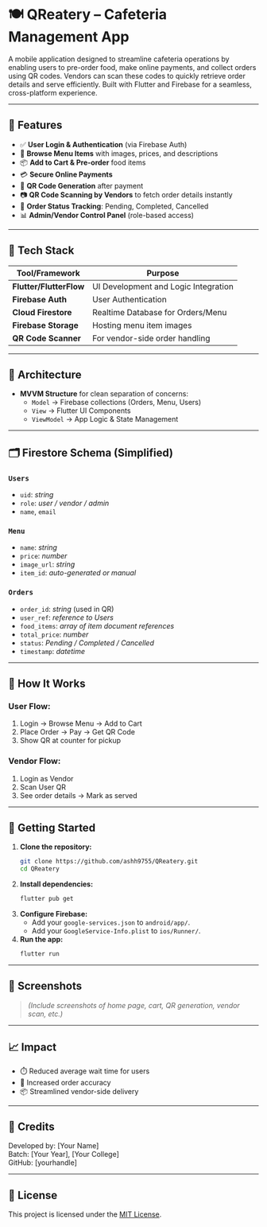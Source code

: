 # 🍽️ QReatery – Cafeteria Management App

A mobile application designed to streamline cafeteria operations by enabling users to pre-order food, make online payments, and collect orders using QR codes. Vendors can scan these codes to quickly retrieve order details and serve efficiently. Built with Flutter and Firebase for a seamless, cross-platform experience.

---

## 📱 Features

- ✅ **User Login & Authentication** (via Firebase Auth)
- 🛒 **Browse Menu Items** with images, prices, and descriptions
- 📦 **Add to Cart & Pre-order** food items
- 💳 **Secure Online Payments**
- 📄 **QR Code Generation** after payment
- 📷 **QR Code Scanning by Vendors** to fetch order details instantly
- 🧾 **Order Status Tracking**: Pending, Completed, Cancelled
- 📊 **Admin/Vendor Control Panel** (role-based access)

---

## 🔧 Tech Stack

| Tool/Framework      | Purpose                                 |
|---------------------|-----------------------------------------|
| **Flutter/FlutterFlow** | UI Development and Logic Integration     |
| **Firebase Auth**   | User Authentication                     |
| **Cloud Firestore** | Realtime Database for Orders/Menu       |
| **Firebase Storage**| Hosting menu item images                |
| **QR Code Scanner** | For vendor-side order handling          |

---

## 🧠 Architecture

- **MVVM Structure** for clean separation of concerns:
  - `Model` → Firebase collections (Orders, Menu, Users)
  - `View` → Flutter UI Components
  - `ViewModel` → App Logic & State Management

---

## 🗂️ Firestore Schema (Simplified)

### `Users`
- `uid`: *string*
- `role`: *user / vendor / admin*
- `name`, `email`

### `Menu`
- `name`: *string*
- `price`: *number*
- `image_url`: *string*
- `item_id`: *auto-generated or manual*

### `Orders`
- `order_id`: *string* (used in QR)
- `user_ref`: *reference to Users*
- `food_items`: *array of item document references*
- `total_price`: *number*
- `status`: *Pending / Completed / Cancelled*
- `timestamp`: *datetime*

---

## 🧪 How It Works

### User Flow:
1. Login → Browse Menu → Add to Cart
2. Place Order → Pay → Get QR Code
3. Show QR at counter for pickup

### Vendor Flow:
1. Login as Vendor
2. Scan User QR
3. See order details → Mark as served

---

## 🚀 Getting Started

1. **Clone the repository:**
   ```sh
   git clone https://github.com/ashh9755/QReatery.git
   cd QReatery
   ```
2. **Install dependencies:**
   ```sh
   flutter pub get
   ```
3. **Configure Firebase:**
   - Add your `google-services.json` to `android/app/`.
   - Add your `GoogleService-Info.plist` to `ios/Runner/`.
4. **Run the app:**
   ```sh
   flutter run
   ```

---

## 📸 Screenshots

> _(Include screenshots of home page, cart, QR generation, vendor scan, etc.)_

---

## 📈 Impact

- ⏱️ Reduced average wait time for users
- 🎯 Increased order accuracy
- 📦 Streamlined vendor-side delivery

---

## 🙌 Credits

Developed by: [Your Name]  
Batch: [Your Year], [Your College]  
GitHub: [yourhandle]

---

## 📃 License

This project is licensed under the [MIT License](LICENSE).
